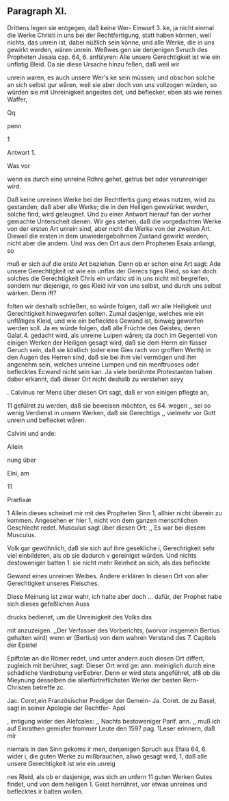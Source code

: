 
<!-- seite 329 -->
Paragraph  XI.
--------------

Drittens legen sie entgegen, daß keine Wer- Einwurf 3. ke, ja nicht einmal die Werke Christi in uns bei der Rechtfertigung, statt haben können, weil nichts, das unrein ist, dabei nüžlich sein könne, und alle Werke, die in uns gewirkt werden, wären unrein. Weßwes gen sie denjenigen Svruch des Propheten Jesaia cap. 64, 6. anfülyren: Alle unsere Gerechtigkeit ist wie ein unflatig Bleid. Da sie diese Ursache hinzu feßen, daß weil wir

unrein waren, es auch unsere Wer's ke sein müssen; und obschon solche an sich selbst gur wåren, weil sie aber doch von uns vollzogen würden, so würden sie mit Unreinigkeit angestes det, und beflecker, eben als wie reines Waffer,

Qq

penn

1



Antwort 1.

Was vor
<!-- seite 330 -->
wenn es durch eine unreine Röhre gehet, getrus bet oder verunreiniger wird.

Daß keine unreinen Werke bei der Rechtfertis gung etwas nutzen, wird zu gestanden; daß aber alle Werke; die in den Heiligen gewvürket werden, solche find, wird geleugnet. Und zu einer Antwort hierauf fan der vorher gemachte Unterscheit dienen. Wir ges stehen, daß die vorgedachten Werke von der ersten Art unrein sind, aber nicht die Werke von der zweiten Art. Dieweil die ersten in dem unwiedergebohrnen Zustand gewirkt werden, nicht aber die andern. Und was den Ort aus dem Propheten Esaia anlangt, so

muß er sich auf die erste Art beziehen. Denn ob er schon eine Art sagt: Ade unsere Gerechtigkeit ist wie ein unflas der Gerecs tiges Rleid, so kan doch solches die Gerechtigkeit Chris ein unfátic sti in uns nicht mit begreifen, sondern nur diejenige, ro ges Kleid ivir von uns selbst, und durch uns selbst wärken. Denn ift?

folten wir deshalb schließen, so würde folgen, daß wir alle Heiligkeit und Gerechtigkeit hinwegwerfen solten. Zumal dasjenige, welches wie ein unflåtiges Kleid, und wie ein beflecktes Gewand ist, binweg geworfen werden soll. Ja es würde folgen, daß alle Früchte des Geistes, deren Galat.4. gedacht wird, als unreine Luipen wåren; da doch im Gegenteil von einigen Werken der Heiligen gesagt wird, daß sie dem Herrn ein füsser Geruch sein, daß sie köstlich (oder eine Gies rach von groffem Werth) in den Augen des Herren sind, daß sie bei ihm viel vermögen und ihm angenehm sein, welches unreine Lumpen und ein menftruoses oder beflecktes Ecwand nicht sein kan. Ja viele berühmte Protestanten haben daber erkannt, daß dieser Ort nicht deshalb zu verstehen seyy

. Calvinus rer Mens über diesen Ort sagt, daß er von einigen pflegte an,

11 gefülret zu werden, daß sie beweisen möchten, es 64. wegen ,, sei so wenig Verdienst in unsern Werken, daß sie Gerechtigs ,, vielmehr vor Gott unrein und beflecket wåren.

Calvini und ande:

Allein

nung über

Elni, am

11

Præfixæ
<!-- seite 331 -->
1 Allein dieses scheinet mir mit des Propheten Sinn 1, allhier nicht überein zu kommen. Angesehen er hier 1, nicht von dem ganzen menschlichen Geschlecht redet. Musculus sagt über diesen Ort: ,, Es war bei diesem Musculus.

Volk gar gewöhnlich, daß sie sich auf ihre gesekliche i, Gerechtigkeit sehr viel einbildeten, als ob sie dadurch v gereiniget würden. Und nichts destoweniger batten 1. sie nicht mehr Reinheit an sich, als das befleckte

Gewand eines unreinen Weibes. Andere erklären In diesen Ort von aller Gerechtigkeit unseres Fleisches.

Diese Meinung ist zwar wahr, ich halte aber doch ... dafür, der Prophet habe sich dieses gefeßlichen Auss

drucks bedienet, um die Unreinigkeit des Volks das

mit anzuzeigen. ,,Der Verfasser des Vorberichts, (worvor insgemein Bertius gehalten wird) wenn er (Bertius) von dem wahren Verstand des 7. Capitels der Epistel

Epiftolæ an die Römer redet, und unter andern auch diesen Ort differt, zugleich mit berühret, sagt: Dieser Ort wird ge: ann. meiniglich durch eine schädliche Verdrebung verEebrer. Denn er wird stets angeführet, a!8 ob die Mieynung desselben die allerfürtreflichsten Werke der besten Rern-Christen betreffe zc.

Jac. Coret,ein Französischer Prediger der Gemein- Ja. Coret. de zu Basel, sagt in seiner Apologie der Rechtfer- Apol

, imtigung wider den Alefcales: ,, Nachts bestoweniger Parif. ann. ,, muß ich auf Einrathen gemisfer frommer Leute den 1597 pag. 1Leser erinnern, daß mir

niemals in den Sinn gekoms ir men, denjenigen Spruch aus Efaia 64, 6. wider i, die guten Werke zu mißbrauchen, aliwo gesagt wird, 1, daß alle unsere Gerechtigkeit ist wie ein unreig

nes Rleid, als ob er dasjenige, was sich an unfern 11 guten Werken Gutes findet, und von dem heiligen 1. Geist herrühret, vor etwas unreines und beflecktes ir balten wollen. 
